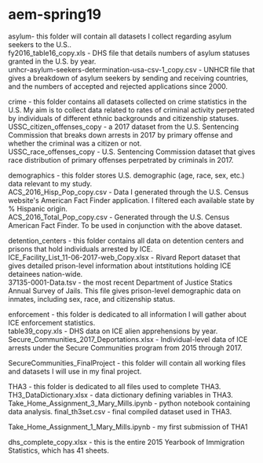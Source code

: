 # aem-spring19
asylum- this folder will contain all datasets I collect regarding asylum seekers to the U.S..  
fy2016_table16_copy.xls - DHS file that details numbers of asylum statuses granted in the U.S. by year.  
unhcr-asylum-seekers-determination-usa-csv-1_copy.csv - UNHCR file that gives a breakdown of asylum seekers by sending and receiving countries, and the numbers of accepted and rejected applications since 2000.  

crime - this folder contains all datasets collected on crime statistics in the U.S. My aim is to collect data related to rates of criminal activity perpetrated by individuals of different ethnic backgrounds and citizenship statuses.  
USSC_citizen_offenses_copy - a 2017 dataset from the U.S. Sentencing Commission that breaks down arrests in 2017 by primary offense and whether the criminal was a citizen or not.  
USSC_race_offenses_copy - U.S. Sentencing Commission dataset that gives race distribution of primary offenses perpetrated by criminals in 2017.  

demographics - this folder stores U.S. demographic (age, race, sex, etc.) data relevant to my study.  
ACS_2016_Hisp_Pop_copy.csv - Data I generated through the U.S. Census website's American Fact Finder application. I filtered each available state by % Hispanic origin.  
ACS_2016_Total_Pop_copy.csv - Generated through the U.S. Census American Fact Finder. To be used in conjunction with the above dataset.  

detention_centers - this folder contains all data on detention centers and prisons that hold individuals arrested by ICE.  
ICE_Facility_List_11-06-2017-web_Copy.xlsx - Rivard Report dataset that gives detailed prison-level information about intstitutions holding ICE detainees nation-wide.    
37135-0001-Data.tsv - the most recent Department of Justice Statics Annual Survey of Jails. This file gives prison-level demographic data on inmates, including sex, race, and citizenship status.    

enforcement - this folder is dedicated to all information I will gather about ICE enforcement statistics.  
table39_copy.xls - DHS data on ICE alien apprehensions by year.  
Secure_Communities_2017_Deportations.xlsx - Individual-level data of ICE arrests under the Secure Communities program from 2015 through 2017.  

SecureCommunities_FinalProject - this folder will contain all working files and datasets I will use in my final project.  

THA3 - this folder is dedicated to all files used to complete THA3.  
TH3_DataDictionary.xlsx	- data dictionary defining variables in THA3.  
Take_Home_Assignment_3_Mary_Mills.ipynb	- python notebook containing data analysis.
final_th3set.csv - final compiled dataset used in THA3.  

Take_Home_Assignment_1_Mary_Mills.ipynb - my first submission of THA1  

dhs_complete_copy.xlsx - this is the entire 2015 Yearbook of Immigration Statistics, which has 41 sheets.
